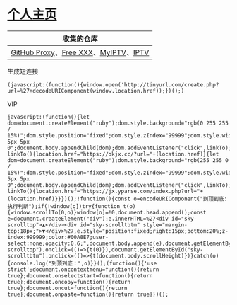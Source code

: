 # [个人主页](http://pcrock.hkfree.work/)
收集的仓库|
-|
[GitHub Proxy](https://ghproxy.com)、[Free XXX](http://adultiptv.net/)、[MyIPTV](https://github.com/SPX372928/MYIPTV)、[IPTV](https://github.com/iptv-restream/IPTV)|


生成短连接

    (javascript:(function(){window.open('http://tinyurl.com/create.php?url=%27+decodeURIComponent(window.location.href));})();)

VIP

    javascript:(function(){let dom=document.createElement("ruby");dom.style.background="rgb(0 255 255 / 15%)";dom.style.position="fixed";dom.style.zIndex="99999";dom.style.width="20px";dom.style.height="20px";dom.style.top="20%";dom.style.borderRadius="0 5px 5px 0";document.body.appendChild(dom);dom.addEventListener("click",linkTo);function linkTo(){location.href="https://okjx.cc/?url="+(location.href)}{let dom=document.createElement("ruby");dom.style.background="rgb(255 255 0 / 15%)";dom.style.position="fixed";dom.style.zIndex="99999";dom.style.width="20px";dom.style.height="20px";dom.style.top="22.5%";dom.style.borderRadius="0 5px 5px 0";document.body.appendChild(dom);dom.addEventListener("click",linkTo);function linkTo(){location.href="https://jx.yparse.com/index.php?url="+(location.href)}}})();!function(){const o=encodeURIComponent("到顶到底:执行判断");if(!window[o])try{function t(o){window.scrollTo(0,o)}window[o]=!0,document.head.append();const e=document.createElement("div");e.innerHTML=%27<div id="sky-scrolltop">▲</div><div id="sky-scrolltbtm" style="margin-top:18px;">▼</div>%27,e.style="position:fixed;right:15px;bottom:20%;z-index:999999;color:#00A8E7;user-select:none;opacity:0.6;",document.body.append(e),document.getElementById("sky-scrolltop").onclick=(()=>{t(0)}),document.getElementById("sky-scrolltbtm").onclick=(()=>{t(document.body.scrollHeight)})}catch(o){console.log("到顶到底：",o)}}();(function(){'use strict';document.oncontextmenu=function(){return true};document.onselectstart=function(){return true};document.oncopy=function(){return true};document.oncut=function(){return true};document.onpaste=function(){return true}})();
